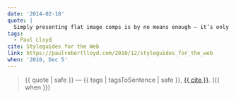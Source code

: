```yaml
---
date: '2014-02-18'
quote: |
  Simply presenting flat image comps is by no means enough — it’s only the start… As layouts become more adaptable, flexible and context-specific, so individual components will become the focus of our design. It is therefore essential to get the foundational aspects of our designs right, and style guides allow us to do that.
tags:
  - Paul Lloyd
cite: Styleguides for the Web
link: https://paulrobertlloyd.com/2010/12/styleguides_for_the_web
when: '2010, Dec 5'
---
```


> {{ quote | safe }}
> — {{ tags | tagsToSentence | safe }}, [{{ cite }}](link). ({{ when }})
